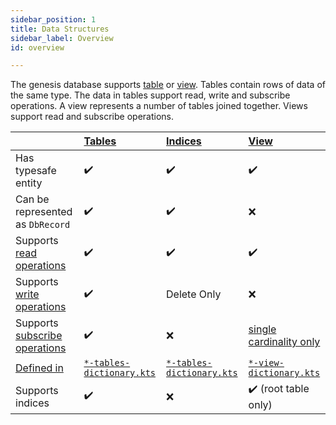 ```yaml
---
sidebar_position: 1
title: Data Structures
sidebar_label: Overview
id: overview

---
```


The genesis database supports [table](../tables) or [view](../views). Tables contain rows of data of the same type. 
The data in tables support read, write and subscribe operations. A view represents a number of tables joined together.
Views support read and subscribe operations. 

|                                                                                                | [Tables](../tables)                                                                              | [Indices](../indices)                                                                           | [View](../views)                                                                             |
|------------------------------------------------------------------------------------------------|:-------------------------------------------------------------------------------------------------|:------------------------------------------------------------------------------------------------|:---------------------------------------------------------------------------------------------|
| Has typesafe entity                                                                            | ✔️                                                                                               | ✔️                                                                                              | ✔️                                                                                           |
| Can be represented as `DbRecord`                                                               | ✔️                                                                                               | ✔️                                                                                              | ❌                                                                                            |
| Supports [read operations](../../operations/read)                                              | ✔️                                                                                               | ✔️                                                                                              | ✔️                                                                                           |
| Supports [write operations](../../operations/write)                                            | ✔️                                                                                               | Delete Only                                                                                     | ❌                                                                                            |
| Supports [subscribe operations](../../operations/subscribe)                                    | ✔️                                                                                               | ❌                                                                                               | [single cardinality only](../views/#cardinality)                                             |
| [Defined in](/creating-applications/defining-your-application/data-model/data-model-overview/) | [`*-tables-dictionary.kts`](/creating-applications/defining-your-application/data-model/tables/tables-define/) | [`*-tables-dictionary.kts`](/creating-applications/defining-your-application/data-model/tables/tables-define/) | [`*-view-dictionary.kts`](/creating-applications/defining-your-application/data-model/views/views-define/) |
| Supports indices                                                                               | ✔️                                                                                               | ❌                                                                                               | ✔️ (root table only)                                                                         |
